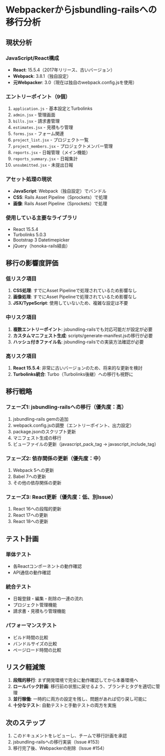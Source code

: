 # Webpackerからjsbundling-railsへの移行分析

## 現状分析

### JavaScript/React構成
- **React**: 15.5.4（2017年リリース、古いバージョン）
- **Webpack**: 3.8.1（独自設定）
- **元Webpacker**: 3.0（現在は独自のwebpack.config.jsを使用）

### エントリーポイント（9個）
1. `application.js` - 基本設定とTurbolinks
2. `admin.jsx` - 管理画面
3. `bills.jsx` - 請求書管理
4. `estimates.jsx` - 見積もり管理
5. `forms.jsx` - フォーム関連
6. `project_list.jsx` - プロジェクト一覧
7. `project_members.jsx` - プロジェクトメンバー管理
8. `reports.jsx` - 日報管理（メイン機能）
9. `reports_summary.jsx` - 日報集計
10. `unsubmitted.jsx` - 未提出日報

### アセット処理の現状
- **JavaScript**: Webpack（独自設定）でバンドル
- **CSS**: Rails Asset Pipeline（Sprockets）で処理
- **画像**: Rails Asset Pipeline（Sprockets）で処理

### 使用している主要なライブラリ
- React 15.5.4
- Turbolinks 5.0.3
- Bootstrap 3 Datetimepicker
- jQuery（honoka-rails経由）

## 移行の影響度評価

### 低リスク項目
1. **CSS処理**: すでにAsset Pipelineで処理されているため影響なし
2. **画像処理**: すでにAsset Pipelineで処理されているため影響なし
3. **JSX/TypeScript**: 使用していないため、複雑な設定は不要

### 中リスク項目
1. **複数エントリーポイント**: jsbundling-railsでも対応可能だが設定が必要
2. **カスタムマニフェスト生成**: scripts/generate-manifest.jsの移行が必要
3. **ハッシュ付きファイル名**: jsbundling-railsでの実装方法確認が必要

### 高リスク項目
1. **React 15.5.4**: 非常に古いバージョンのため、将来的な更新を検討
2. **Turbolinks統合**: Turbo（Turbolinks後継）への移行も視野に

## 移行戦略

### フェーズ1: jsbundling-railsへの移行（優先度：高）
1. jsbundling-rails gemの追加
2. webpack.config.jsの調整（エントリーポイント、出力設定）
3. package.jsonのスクリプト更新
4. マニフェスト生成の移行
5. ビューファイルの更新（javascript_pack_tag → javascript_include_tag）

### フェーズ2: 依存関係の更新（優先度：中）
1. Webpack 5への更新
2. Babel 7への更新
3. その他の依存関係の更新

### フェーズ3: React更新（優先度：低、別Issue）
1. React 16への段階的更新
2. React 17への更新
3. React 18への更新

## テスト計画

### 単体テスト
- 各Reactコンポーネントの動作確認
- API通信の動作確認

### 統合テスト
- 日報登録・編集・削除の一連の流れ
- プロジェクト管理機能
- 請求書・見積もり管理機能

### パフォーマンステスト
- ビルド時間の比較
- バンドルサイズの比較
- ページロード時間の比較

## リスク軽減策

1. **段階的移行**: まず開発環境で完全に動作確認してから本番環境へ
2. **ロールバック計画**: 移行前の状態に戻せるよう、ブランチとタグを適切に管理
3. **並行稼働**: 一時的に両方の設定を残し、問題があれば切り戻し可能に
4. **十分なテスト**: 自動テストと手動テストの両方を実施

## 次のステップ

1. このドキュメントをレビューし、チームで移行計画を承認
2. jsbundling-railsへの移行実装（Issue #153）
3. 移行完了後、Webpackerの削除（Issue #154）
